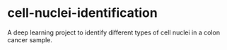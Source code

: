 # cell-nuclei-identification
A deep learning project to identify different types of cell nuclei in a colon cancer sample.
